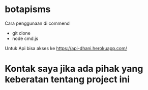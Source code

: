 # botapisms
Cara penggunaan di commend
- git clone
- node cmd.js

Untuk Api bisa akses ke https://api-dhani.herokuapp.com/

# Kontak saya jika ada pihak yang keberatan tentang project ini

